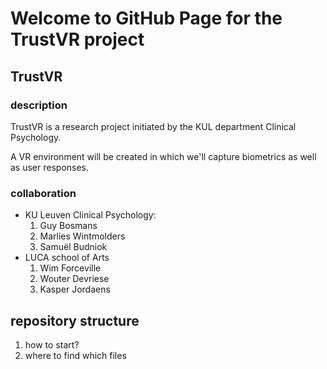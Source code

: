 # Welcome to GitHub Page for the TrustVR project

## TrustVR

### description

TrustVR is a research project initiated by the KUL department Clinical Psychology.

A VR environment will be created in which we'll capture biometrics as well as user responses.


### collaboration

- KU Leuven Clinical Psychology:
    1. Guy Bosmans
    2. Marlies Wintmolders
    3. Samuël Budniok
- LUCA school of Arts
    1. Wim Forceville
    2. Wouter Devriese
    3. Kasper Jordaens

## repository structure

1. how to start?
2. where to find which files
